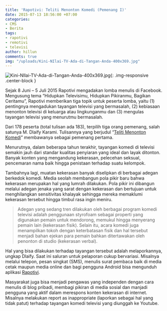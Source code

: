 ```yaml
---
title: 'Rapotivi: Teliti Menonton Komedi (Pemenang I)'
date: 2015-07-13 18:56:00 +07:00
categories:
- CMS
- Berita
tags:
- rapotivi
- remotivi
- televisi
author: hillun
comments: true
img: "/uploads/Kini-NIlai-TV-Ada-di-Tangan-Anda-400x369.jpg"
---
```


![Kini-NIlai-TV-Ada-di-Tangan-Anda-400x369.jpg](/uploads/Kini-NIlai-TV-Ada-di-Tangan-Anda-400x369.jpg){: .img-responsive .center-block }

Sejak 8 Juni – 5 Juli 2015 Rapotivi mengadakan lomba menulis di Facebook. Mengusung tema “Hidupkan Televisimu, Hidupkan Pikiranmu, Bagikan Ceritamu”, Rapotivi memberikan tiga topik untuk peserta lomba, yaitu (1) pentingnya mengadukan tayangan televisi yang bermasalah, (2) kebiasaan menonton televisi di keluarga atau lingkunganmu dan (3) mengulas tayangan televisi yang menurutmu bermasalah.

Dari 178 peserta (total tulisan ada 183), terpilih tiga orang pemenang, salah satunya M. Dlaify Karami. Tulisannya yang berjudul “[Teliti Menonton Komedi](https://www.facebook.com/notes/1660497910837093/?pnref=story)” membawanya sebagai pemenang pertama.

Menurutnya, dalam beberapa tahun terakhir, tayangan komedi di televisi semakin jauh dari standar kualitas penyiaran yang ideal dan layak ditonton. Banyak konten yang mengandung kekerasan, pelecehan seksual, pencemaran nama baik hingga penistaan terhadap suatu kelompok.

Tambahnya lagi, muatan kekerasan banyak diselipkan di berbagai adegan berkedok komedi. Media seolah membangun pola pikir baru bahwa kekerasan merupakan hal yang lumrah dilakukan. Pola pikir ini dibangun melalui adegan jenaka yang sarat dengan kekerasan dan bertujuan untuk menghilangkan sensitivitas khalayak sehingga mereka memaklumi kekerasan tersebut hingga timbul rasa ingin meniru.

> Adegan yang sedang tren dilakukan oleh berbagai program komedi televisi adalah penggunaan styrofoam sebagai properti yang digunakan pemain untuk mendorong, memukul hingga menyerang pemain lain (kekerasan fisik). Selain itu, acara komedi juga menampilkan tokoh dengan keterbatasan fisik dan hal tersebut menjadi bahan ejekan para pemain bahkan ditertawakan oleh penonton di studio (kekerasan verbal).

Hal yang bisa dilakukan terhadap tayangan tersebut adalah melaporkannya, ungkap Dlaify. Saat ini saluran untuk pelaporan cukup bervariasi. Misalnya melalui telepon, pesan singkat (SMS), menulis surat pembaca baik di media cetak maupun media online dan bagi pengguna Android bisa mengunduh aplikasi [Rapotivi](https://play.google.com/store/search?q=rapotivi&hl=en).

Masyarakat juga bisa menjadi pengawas yang independen dengan cara menulis di blog pribadi, membagi pikiran di media sosial dan manjadi pengguna yang aktif dalam merespons konten kekerasan di internet. Misalnya melakukan report as inappropriate (laporkan sebagai hal yang tidak patut) terhadap tayangan komedi televisi yang diunggah ke Youtube.